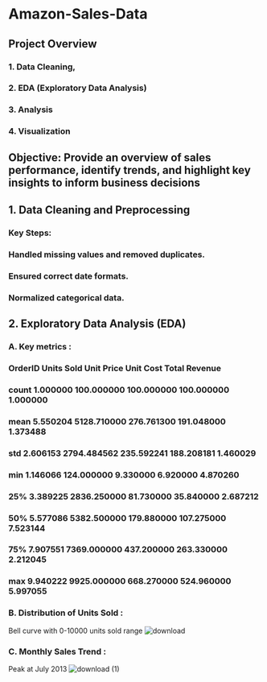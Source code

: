 # Amazon-Sales-Data

## Project Overview

### 1. Data Cleaning, 
### 2. EDA (Exploratory Data Analysis)
### 3. Analysis 
### 4. Visualization


## Objective: Provide an overview of sales performance, identify trends, and highlight key insights to inform business decisions


## 1. Data Cleaning and Preprocessing

### Key Steps:
### Handled missing values and removed duplicates.
### Ensured correct date formats.
### Normalized categorical data.

## 2. Exploratory Data Analysis (EDA)

### A. Key metrics :
###        OrderID    Units Sold  Unit Price  Unit Cost   Total Revenue  
### count  1.000000   100.000000  100.000000  100.000000   1.000000 
### mean   5.550204  5128.710000  276.761300  191.048000   1.373488   
### std    2.606153  2794.484562  235.592241  188.208181   1.460029  
### min    1.146066   124.000000    9.330000    6.920000   4.870260   
### 25%    3.389225 2836.250000   81.730000   35.840000   2.687212  
### 50%    5.577086  5382.500000  179.880000  107.275000   7.523144  
### 75%    7.907551  7369.000000  437.200000  263.330000   2.212045 
### max    9.940222  9925.000000  668.270000  524.960000   5.997055 


### B. Distribution of Units Sold :
Bell curve with 0-10000 units sold range
![download](https://github.com/kaifahmed2002/Amazon-Sales-Data/assets/92524691/d23d712c-f15f-4db5-bc34-6ed5cb5615b9)

### C. Monthly Sales Trend :
Peak at July 2013
![download (1)](https://github.com/kaifahmed2002/Amazon-Sales-Data/assets/92524691/9fd9cc68-a2e7-40c2-9c84-4d17b4f19f2a)


